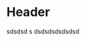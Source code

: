 <!-- TITLE: Dpccc -->
<!-- SUBTITLE: A quick summary of Dpccc -->

# Header


sdsdsd
s
dsdsdsdsdsdsd